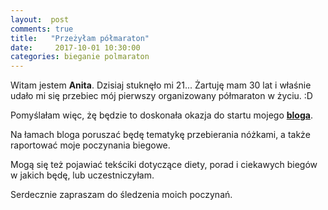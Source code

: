 ```yaml
---
layout:  post
comments: true
title:   "Przeżyłam półmaraton"
date:	  2017-10-01 10:30:00
categories:	bieganie polmaraton
---
```



Witam jestem **Anita**. 
Dzisiaj stuknęło mi 21... Żartuję mam 30 lat i właśnie udało mi się przebiec mój pierwszy organizowany półmaraton w życiu. :D
<!--break-->
Pomyślałam więc, żę  będzie  to doskonała okazja do startu mojego **[bloga][1]**.

Na łamach bloga poruszać będę tematykę przebierania nóżkami, a także raportować moje poczynania biegowe.

Mogą się też pojawiać tekściki dotyczące diety, porad i ciekawych biegów w jakich będę, lub uczestniczyłam.

Serdecznie zapraszam do śledzenia moich poczynań.

[1]:http://biegusiowo.pl